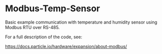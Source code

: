 # Modbus-Temp-Sensor

Basic example communication with temperature and humidity sensor using Modbus RTU over RS-485.

For a full description of the code, see:

https://docs.particle.io/hardware/expansion/about-modbus/

